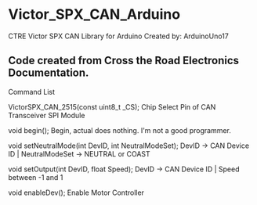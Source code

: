 # Victor_SPX_CAN_Arduino
CTRE Victor SPX CAN Library for Arduino
Created by: ArduinoUno17

Code created from Cross the Road Electronics Documentation.
-------------------------------------

Command List

VictorSPX_CAN_2515(const uint8_t _CS);                    Chip Select Pin of CAN Transceiver SPI Module

void begin();                                             Begin, actual does nothing. I'm not a good programmer.

void setNeutralMode(int DevID, int NeutralModeSet);       DevID -> CAN Device ID  | NeutralModeSet -> NEUTRAL or COAST

void setOutput(int DevID, float Speed);                   DevID -> CAN Device ID  | Speed between -1 and 1

void enableDev();                                         Enable Motor Controller

